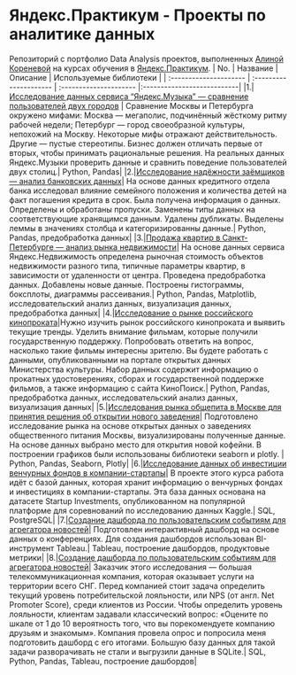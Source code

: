 # Яндекс.Практикум - Проекты по аналитике данных
Репозиторий с портфолио Data Analysis проектов, выполненных [Алиной Кореневой](https://github.com/AlinaKoreneva) на курсах обучения в [Яндекс.Практикум](https://practicum.yandex.ru/).
| No.                | Название                | Описание                | Используемые библиотеки     |
| :--------------------- | :--------------------- | :--------------------- |:---------------------------|
|1.|[Исследование данных сервиса “Яндекс.Музыка” — сравнение пользователей двух городов](01-yandex-music)  | Сравнение Москвы и Петербурга окружено мифами: Москва — мегаполис, подчинённый жёсткому ритму рабочей недели; Петербург — город своеобразной культуры, непохожий на Москву. Некоторые мифы отражают действительность. Другие — пустые стереотипы. Бизнес должен отличать первые от вторых, чтобы принимать рациональные решения. На реальных данных Яндекс.Музыки проверить данные и сравнить поведение пользователей двух столиц.| Python, Pandas| 
|2.|[Исследование надёжности заёмщиков — анализ банковских данных](02-reliability_of_borrowers)| На основе данных кредитного отдела банка исследовал влияние семейного положения и количества детей на факт погашения кредита в срок. Была получена информация о данных. Определены и обработаны пропуски. Заменены типы данных на соответствующие хранящимся данным. Удалены дубликаты. Выделены леммы в значениях столбца и категоризированны данные.| Python, Pandas, предобработка данных|
|3.|[Продажа квартир в Санкт-Петербурге — анализ рынка недвижимости](03-apartments_for_sale_SP)| На основе данных сервиса Яндекс.Недвижимость определена рыночная стоимость объектов недвижимости разного типа, типичные параметры квартир, в зависимости от удаленности от центра. Проведена предобработка данных. Добавлены новые данные. Построены гистограммы, боксплоты, диаграммы рассеивания.| Python, Pandas, Matplotlib, исследовательский анализ данных, визуализация данных, предобработка данных|
|4.|[Исследование о рынке российского кинопроката](04-film_industry)|Нужно изучить рынок российского кинопроката и выявить текущие тренды. Уделить внимание фильмам, которые получили государственную поддержку. Попробовать ответить на вопрос, насколько такие фильмы интересны зрителю. Вы будете работать с данными, опубликованными на портале открытых данных Министерства культуры. Набор данных содержит информацию о прокатных удостоверениях, сборах и государственной поддержке фильмов, а также информацию с сайта КиноПоиск.| Python, Pandas, предобработка данных, исследовательский анализ данных, визуализация данных|
|5.|[Исследования рынка общепита в Москве для принятия решения об открытии нового заведения](05-public_catering_places)| Подготовлено исследование рынка на основе открытых данных о заведениях общественного питания Москвы, визуализированы полученные данные. На основе данных выбрано место для открытия новой кофейни. В построении графиков были использованы библиотеки seaborn и plotly. | Python, Pandas, Seaborn, Plotly|
|6.|[Исследование данных об инвестиции венчурных фондов в компании-стартапы](06-investment_in_start-up)| В проекте этого курса работа идёт с базой данных, которая хранит информацию о венчурных фондах и инвестициях в компании-стартапы. Эта база данных основана на датасете Startup Investments, опубликованном на популярной платформе для соревнований по исследованию данных Kaggle.| SQL, PostgreSQL|
|7.|[Создание дашборда по пользовательским событиям для агрегатора новостей](07-news_aggregator)| Подготовлен интерактивный дашборд на основе данных о конференциях. Для создания дашбордов использован BI-инструмент Tableau.| Tableau, построение дашбордов, продуктовые метрики|
|8.|[Создание дашборда по пользовательским событиям для агрегатора новостей](08-telecom_company)| Заказчик этого исследования — большая телекоммуникационная компания, которая оказывает услуги на территории всего СНГ. Перед компанией стоит задача определить текущий уровень потребительской лояльности, или NPS (от англ. Net Promoter Score), среди клиентов из России. Чтобы определить уровень лояльности, клиентам задавали классический вопрос: «Оцените по шкале от 1 до 10 вероятность того, что вы порекомендуете компанию друзьям и знакомым». Компания провела опрос и попросила меня подготовить дашборд с его итогами. Большую базу данных для такой задачи разворачивать не стали и выгрузили данные в SQLite.| SQL, Python, Pandas, Tableau, построение дашбордов|
